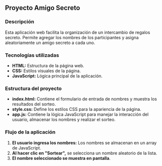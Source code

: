 ## Proyecto Amigo Secreto

### Descripción
Esta aplicación web facilita la organización de un intercambio de regalos secreto. Permite agregar los nombres de los participantes y asigna aleatoriamente un amigo secreto a cada uno.

### Tecnologías utilizadas
* **HTML:** Estructura de la página web.
* **CSS:** Estilos visuales de la página.
* **JavaScript:** Lógica principal de la aplicación.

### Estructura del proyecto
* **index.html:** Contiene el formulario de entrada de nombres y muestra los resultados del sorteo.
* **style.css:** Define los estilos CSS para la apariencia de la página.
* **app.js:** Contiene la lógica JavaScript para manejar la interacción del usuario, almacenar los nombres y realizar el sorteo.

### Flujo de la aplicación
1. **El usuario ingresa los nombres:** Los nombres se almacenan en un array de JavaScript.
2. **Al hacer clic en "Sortear",** se selecciona un nombre aleatorio de la lista.
3. **El nombre seleccionado se muestra en pantalla**.